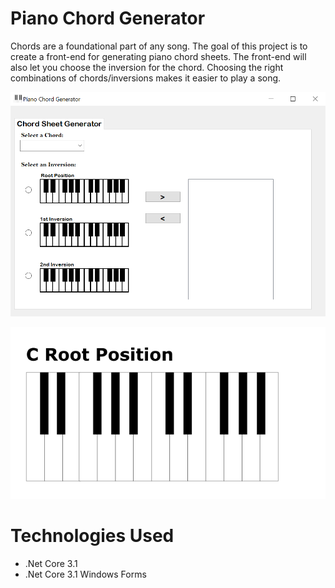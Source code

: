 # Piano Chord Generator
Chords are a foundational part of any song. The goal of this project is to create a front-end for generating piano chord sheets. The front-end will also let you choose the inversion for the chord. Choosing the right combinations of chords/inversions makes it easier to play a song. 

![Piano Chord Generator Software Screen](https://github.com/encouragingapps/PianoChordGenerator/blob/master/PianoChordGenerator.Domain/Wiki/WikiImage2.PNG)

![Piano Chord Sheet](https://github.com/encouragingapps/PianoChordGenerator/blob/master/PianoChordGenerator.Domain/Wiki/WikiImage1.PNG)

# Technologies Used

* .Net Core 3.1
* .Net Core 3.1 Windows Forms
